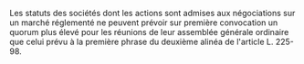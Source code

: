Les statuts des sociétés dont les actions sont admises aux négociations sur un marché réglementé ne peuvent prévoir sur première convocation un quorum plus élevé pour les réunions de leur assemblée générale ordinaire que celui prévu à la première phrase du deuxième alinéa de l'article L. 225-98.
